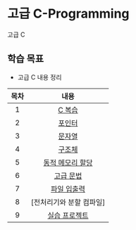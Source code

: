 # 고급 C-Programming
고급 C

## 학습 목표
- 고급 C 내용 정리

| 목차 | 내용 |
|:---:|:---:|
| 1 |  [C 복습](https://github.com/kyeong-hyeok/Lecture/tree/main/C/C%20%EB%B3%B5%EC%8A%B5) |
| 2 | [포인터](https://github.com/kyeong-hyeok/Lecture/tree/main/C/%ED%8F%AC%EC%9D%B8%ED%84%B0)|
| 3 | [문자열](https://github.com/kyeong-hyeok/Lecture/tree/main/C/%EB%AC%B8%EC%9E%90%EC%97%B4) |
| 4 | [구조체](https://github.com/kyeong-hyeok/Lecture/tree/main/C/%EA%B5%AC%EC%A1%B0%EC%B2%B4) |
| 5 | [동적 메모리 할당](https://github.com/kyeong-hyeok/Lecture/tree/main/C/%EB%8F%99%EC%A0%81%20%EB%A9%94%EB%AA%A8%EB%A6%AC%20%ED%95%A0%EB%8B%B9) |
| 6 | [고급 문법](https://github.com/kyeong-hyeok/Lecture/tree/main/C/%EA%B3%A0%EA%B8%89%20%EB%AC%B8%EB%B2%95) |
| 7 | [파일 입출력](https://github.com/kyeong-hyeok/Lecture/tree/main/C/%ED%8C%8C%EC%9D%BC%20%EC%9E%85%EC%B6%9C%EB%A0%A5) |
| 8 | [전처리기와 분할 컴파일] |
| 9 | [실습 프로젝트](https://github.com/kyeong-hyeok/Lecture/tree/main/C/%EC%8B%A4%EC%8A%B5%20%ED%94%84%EB%A1%9C%EC%A0%9D%ED%8A%B8) |

